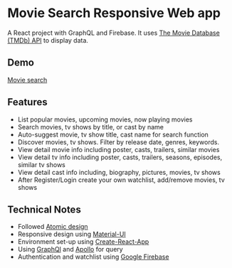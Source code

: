 # Movie Search Responsive Web app

A React project with GraphQL and Firebase.
It uses [The Movie Database (TMDb) API](https://www.themoviedb.org/documentation/api) to display data.

## Demo

[Movie search](https://movie-search.tamasjonas.com/)

## Features

- List popular movies, upcoming movies, now playing movies
- Search movies, tv shows by title, or cast by name
- Auto-suggest movie, tv show title, cast name for search function
- Discover movies, tv shows. Filter by release date, genres, keywords.
- View detail movie info including poster, casts, trailers, similar movies
- View detail tv info including poster, casts, trailers, seasons, episodes, similar tv shows
- View detail cast info including, biography, pictures, movies, tv shows
- After Register/Login create your own watchlist, add/remove movies, tv shows

## Technical Notes

- Followed [Atomic design](http://bradfrost.com/blog/post/atomic-web-design/)
- Responsive design using [Material-UI](https://material-ui.com/)
- Environment set-up using [Create-React-App](https://github.com/facebookincubator/create-react-app)
- Using [GraphQl](https://graphql.org/) and [Apollo](https://www.apollographql.com/) for query
- Authentication and watchlist using [Google Firebase](https://firebase.google.com/)
